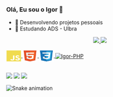 ### Olá, Eu sou o Igor 👋

- 🔭 Desenvolvendo projetos pessoais
- 🌱 Estudando ADS - Ulbra

<div align="center">
  <a href="https://github.com/igorborges812">
  <img height="150em" src="https://github-readme-stats.vercel.app/api?username=igorborges812&show_icons=true&theme=dracula&include_all_commits=true&count_private=true"/>
  <img height="150em" src="https://github-readme-stats.vercel.app/api/top-langs/?username=igorborges812&layout=compact&langs_count=7&theme=dracula"/>
</div>
 <div style="display: inline_block"><br>
  <img align="center" alt="Igor-Js" height="30" width="40" src="https://raw.githubusercontent.com/devicons/devicon/master/icons/javascript/javascript-plain.svg">
  <img align="center" alt="Igor-HTML" height="30" width="40" src="https://raw.githubusercontent.com/devicons/devicon/master/icons/html5/html5-original.svg">
  <img align="center" alt="Igor-CSS" height="30" width="40" src="https://raw.githubusercontent.com/devicons/devicon/master/icons/css3/css3-original.svg">
  <img align="center" alt="Igor-PHP" height="30" width="40" src="https://cdn.jsdelivr.net/gh/devicons/devicon/icons/php/php-plain.svg" >
</div>
  
  ##
  <div> 
    <a href="https://www.instagram.com/ig0r_b0rges" target="_blank"><img src="https://img.shields.io/badge/-Instagram-%23E4405F?style=for-the-badge&logo=instagram&logoColor=white"     target="_blank"></a>
     <a href = "mailto:igorborges812@gmail.com"><img src="https://img.shields.io/badge/-Gmail-%23333?style=for-the-badge&logo=gmail&logoColor=white" target="_blank"></a>
    <a href="https://www.linkedin.com/in/igorborges812/" target="_blank"><img src="https://img.shields.io/badge/-LinkedIn-%230077B5?style=for-the-badge&logo=linkedin&logoColor=white"     target="_blank"></a> 
    
 ![Snake animation](https://github.com/igorborges812/igorborges812/blob/output/github-contribution-grid-snake.svg)  
    
  </div>
